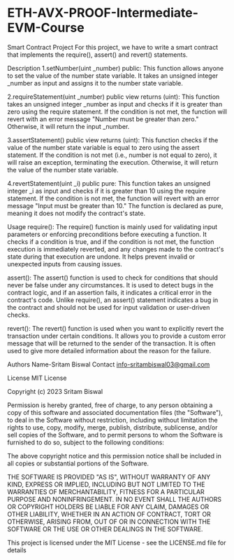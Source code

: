 # ETH-AVX-PROOF-Intermediate-EVM-Course
Smart Contract Project
For this project, we have to write a smart contract that implements the require(), assert() and revert() statements.

Description
1.setNumber(uint _number) public: This function allows anyone to set the value of the number state variable. It takes an unsigned integer _number as input and assigns it to the number state variable.

2.requireStatement(uint _number) public view returns (uint): This function takes an unsigned integer _number as input and checks if it is greater than zero using the require statement. If the condition is not met, the function will revert with an error message "Number must be greater than zero." Otherwise, it will return the input _number.

3.assertStatement() public view returns (uint): This function checks if the value of the number state variable is equal to zero using the assert statement. If the condition is not met (i.e., number is not equal to zero), it will raise an exception, terminating the execution. Otherwise, it will return the value of the number state variable.

4.revertStatement(uint _i) public pure: This function takes an unsigned integer _i as input and checks if it is greater than 10 using the require statement. If the condition is not met, the function will revert with an error message "Input must be greater than 10." The function is declared as pure, meaning it does not modify the contract's state.

Usage
require(): The require() function is mainly used for validating input parameters or enforcing preconditions before executing a function. It checks if a condition is true, and if the condition is not met, the function execution is immediately reverted, and any changes made to the contract's state during that execution are undone. It helps prevent invalid or unexpected inputs from causing issues.

assert(): The assert() function is used to check for conditions that should never be false under any circumstances. It is used to detect bugs in the contract logic, and if an assertion fails, it indicates a critical error in the contract's code. Unlike require(), an assert() statement indicates a bug in the contract and should not be used for input validation or user-driven checks.

revert(): The revert() function is used when you want to explicitly revert the transaction under certain conditions. It allows you to provide a custom error message that will be returned to the sender of the transaction. It is often used to give more detailed information about the reason for the failure.

Authors
Name-Sritam Biswal Contact info-sritambiswal03@gmail.com

License
MIT License

Copyright (c) 2023 Sritam Biswal

Permission is hereby granted, free of charge, to any person obtaining a copy of this software and associated documentation files (the "Software"), to deal in the Software without restriction, including without limitation the rights to use, copy, modify, merge, publish, distribute, sublicense, and/or sell copies of the Software, and to permit persons to whom the Software is furnished to do so, subject to the following conditions:

The above copyright notice and this permission notice shall be included in all copies or substantial portions of the Software.

THE SOFTWARE IS PROVIDED "AS IS", WITHOUT WARRANTY OF ANY KIND, EXPRESS OR IMPLIED, INCLUDING BUT NOT LIMITED TO THE WARRANTIES OF MERCHANTABILITY, FITNESS FOR A PARTICULAR PURPOSE AND NONINFRINGEMENT. IN NO EVENT SHALL THE AUTHORS OR COPYRIGHT HOLDERS BE LIABLE FOR ANY CLAIM, DAMAGES OR OTHER LIABILITY, WHETHER IN AN ACTION OF CONTRACT, TORT OR OTHERWISE, ARISING FROM, OUT OF OR IN CONNECTION WITH THE SOFTWARE OR THE USE OR OTHER DEALINGS IN THE SOFTWARE.

This project is licensed under the MIT License - see the LICENSE.md file for details
